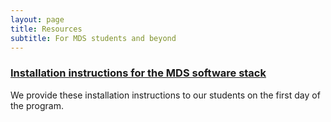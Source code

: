 ```yaml
---
layout: page
title: Resources
subtitle: For MDS students and beyond
---
```


### [Installation instructions for the MDS software stack](https://github.com/UBC-MDS/UBC-MDS.github.io/blob/master/resources_pages/installation_instructions.md)

We provide these installation instructions to our students on the first day of the program. 
